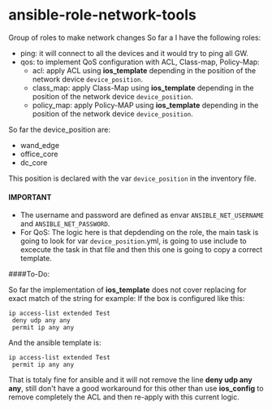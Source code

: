 # ansible-role-network-tools
Group of roles to make network changes
So far a I have the following roles:
- ping: it will connect to all the devices and it would try to ping all GW.
- qos: to implement QoS configuration with ACL, Class-map, Policy-Map:
  - acl: apply ACL using **ios_template** depending in the position of the network device ```device_position```.
  - class_map: apply Class-Map using **ios_template** depending in the position of the network device ```device_position```.
  - policy_map: apply Policy-MAP using **ios_template** depending in the position of the network device ```device_position```.

So far the device_position are:
 - wand_edge
 - office_core
 - dc_core

This position is declared with the var ```device_position``` in the inventory file.
#### IMPORTANT

- The username and password are defined as envar ```ANSIBLE_NET_USERNAME``` and ```ANSIBLE_NET_PASSWORD```.
- For QoS: The logic here is that depdending on the role, the main task is going to look for var ```device_position```.yml, is going to use include to excecute the task in that file and then this one is going to copy a correct template. 

####To-Do:

So far the implementation of **ios_template** does not cover replacing for exact match of the string for example:
If the box is configured like this:

``` 
ip access-list extended Test
 deny udp any any
 permit ip any any
```
 
And the ansible template is:
``` 
ip access-list extended Test
 permit ip any any
 ```
That is totaly fine for ansible and it will not remove the line **deny udp any any**, still don't have a good workaround for this other than
use **ios_config** to remove completely the ACL and then re-apply with this current logic.

